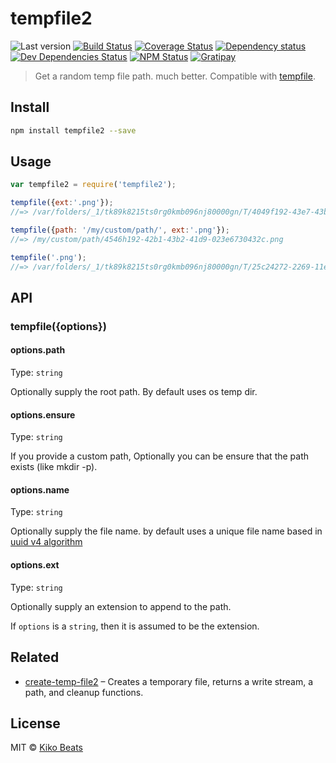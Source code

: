 # tempfile2

![Last version](https://img.shields.io/github/tag/Kikobeats/tempfile2.svg?style=flat-square)
[![Build Status](http://img.shields.io/travis/Kikobeats/tempfile2/master.svg?style=flat-square)](https://travis-ci.org/Kikobeats/tempfile2)
[![Coverage Status](https://img.shields.io/coveralls/Kikobeats/tempfile2.svg?style=flat-square)](https://coveralls.io/github/Kikobeats/tempfile2)
[![Dependency status](http://img.shields.io/david/Kikobeats/tempfile2.svg?style=flat-square)](https://david-dm.org/Kikobeats/tempfile2)
[![Dev Dependencies Status](http://img.shields.io/david/dev/Kikobeats/tempfile2.svg?style=flat-square)](https://david-dm.org/Kikobeats/tempfile2#info=devDependencies)
[![NPM Status](http://img.shields.io/npm/dm/tempfile2.svg?style=flat-square)](https://www.npmjs.org/package/tempfile2)
[![Gratipay](https://img.shields.io/gratipay/Kikobeats.svg?style=flat-square)](https://gratipay.com/~Kikobeats/)

> Get a random temp file path. much better. Compatible with [tempfile](https://github.com/sindresorhus/tempfile).

## Install

```bash
npm install tempfile2 --save
```

## Usage

```js
var tempfile2 = require('tempfile2');

tempfile({ext:'.png'});
//=> /var/folders/_1/tk89k8215ts0rg0kmb096nj80000gn/T/4049f192-43e7-43b2-98d9-094e6760861b.png

tempfile({path: '/my/custom/path/', ext:'.png'});
//=> /my/custom/path/4546h192-42b1-43b2-41d9-023e6730432c.png

tempfile('.png');
//=> /var/folders/_1/tk89k8215ts0rg0kmb096nj80000gn/T/25c24272-2269-11e5-a17f-82bd40254040.png
```

## API

### tempfile({options})

#### options.path

Type: `string`

Optionally supply the root path. By default uses os temp dir.

#### options.ensure

Type: `string`

If you provide a custom path, Optionally you can be ensure that the path exists (like mkdir -p).

#### options.name

Type: `string`

Optionally supply the file name. by default uses a unique file name based in [uuid v4 algorithm](https://github.com/broofa/node-uuid#uuidv4options--buffer--offset)

#### options.ext

Type: `string`

Optionally supply an extension to append to the path.

If `options` is a `string`, then it is assumed to be the extension.

## Related

* [create-temp-file2](https://github.com/Kikobeats/create-temp-file2#create-temp-file2) – Creates a temporary file, returns a write stream, a path, and cleanup functions.

## License

MIT © [Kiko Beats](http://www.kikobeats.com)
